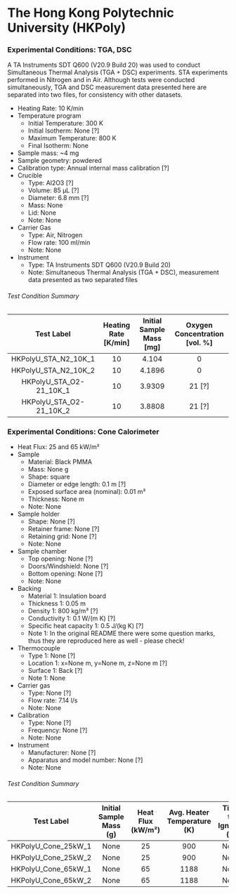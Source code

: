 # The Hong Kong Polytechnic University (HKPoly)

### Experimental Conditions: TGA, DSC
A TA Instruments SDT Q600 (V20.9 Build 20) was used to conduct Simultaneous Thermal Analysis (TGA + DSC) experiments. STA experiments performed in Nitrogen and in Air. Although tests were conducted simultaneously, TGA and DSC measurement data presented here are separated into two files, for consistency with other datasets.

* Heating Rate: 10 K/min
* Temperature program
  - Initial Temperature: 300 K
  - Initial Isotherm: None [?]
  - Maximum Temperature: 800 K
  - Final Isotherm: None
* Sample mass: ~4 mg
* Sample geometry: powdered
* Calibration type: Annual internal mass calibration  [?]
* Crucible
  - Type: Al2O3 [?]
  - Volume: 85 µL [?]
  - Diameter: 6.8 mm [?]
  - Mass: None
  - Lid: None
  - Note: None
* Carrier Gas
  - Type: Air, Nitrogen
  - Flow rate: 100 ml/min
  - Note: None
* Instrument
  - Type: TA Instruments SDT Q600 (V20.9 Build 20)
  - Note: Simultaneous Thermal Analysis (TGA + DSC), measurement data presented as two separated files

###### Test Condition Summary

| Test Label | Heating Rate [K/min] | Initial Sample Mass [mg] | Oxygen Concentration [vol. %] |
|:------:|:------:|:------:|:------:|
| HKPolyU\_STA\_N2\_10K\_1    | 10 | 4.104  |  0     |  
| HKPolyU\_STA\_N2\_10K\_2    | 10 | 4.1896 |  0     |  
| HKPolyU\_STA\_O2-21\_10K\_1 | 10 | 3.9309 | 21 [?] |  
| HKPolyU\_STA\_O2-21\_10K\_2 | 10 | 3.8808 | 21 [?] |  



### Experimental Conditions: Cone Calorimeter

* Heat Flux: 25 and 65 kW/m²
* Sample
  - Material: Black PMMA
  - Mass: None g
  - Shape: square
  - Diameter or edge length: 0.1 m [?]
  - Exposed surface area (nominal): 0.01 m²
  - Thickness: None m
  - Note: None
* Sample holder
  - Shape: None [?]
  - Retainer frame: None [?]
  - Retaining grid: None [?]
  - Note: None
* Sample chamber
  - Top opening: None [?]
  - Doors/Windshield: None [?]
  - Bottom opening: None [?]
  - Note: None
* Backing
  - Material 1: Insulation board
  - Thickness 1: 0.05 m
  - Density 1: 800 kg/m³ [?]
  - Conductivity 1: 0.1 W/(m K) [?]
  - Specific heat capacity 1: 0.5 J/(kg K) [?]
  - Note 1: In the original README there were some question marks, thus they are reproduced here as well - please check!
* Thermocouple
  - Type 1: None [?]
  - Location 1: x=None m, y=None m, z=None m [?]
  - Surface 1: Back [?]
  - Note 1: None
* Carrier gas
  - Type: None [?]
  - Flow rate: 7.14 l/s
  - Note: None
* Calibration
  - Type: None [?]
  - Frequency: None [?]
  - Note: None
* Instrument
  - Manufacturer: None [?]
  - Apparatus and model number: None [?]
  - Note: None

###### Test Condition Summary

| Test Label | Initial Sample Mass (g) | Heat Flux (kW/m²) | Avg. Heater Temperature (K) | Time to Ignition (s) |
|:------:|:------:|:------:|:------:|:------:|
| HKPolyU\_Cone\_25kW\_1 | None | 25 |  900 | None |
| HKPolyU\_Cone\_25kW\_2 | None | 25 |  900 | None |
| HKPolyU\_Cone\_65kW\_1 | None | 65 | 1188 | None |
| HKPolyU\_Cone\_65kW\_2 | None | 65 | 1188 | None |
